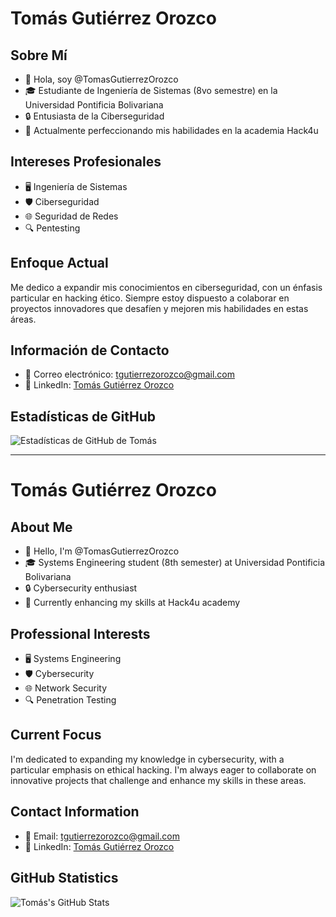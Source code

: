 # Tomás Gutiérrez Orozco

## Sobre Mí
- 👋 Hola, soy @TomasGutierrezOrozco
- 🎓 Estudiante de Ingeniería de Sistemas (8vo semestre) en la Universidad Pontificia Bolivariana
- 🔒 Entusiasta de la Ciberseguridad
- 🌱 Actualmente perfeccionando mis habilidades en la academia Hack4u

## Intereses Profesionales
- 🖥️ Ingeniería de Sistemas
- 🛡️ Ciberseguridad
- 🌐 Seguridad de Redes
- 🔍 Pentesting

## Enfoque Actual
Me dedico a expandir mis conocimientos en ciberseguridad, con un énfasis particular en hacking ético. Siempre estoy dispuesto a colaborar en proyectos innovadores que desafíen y mejoren mis habilidades en estas áreas.

## Información de Contacto
- 📧 Correo electrónico: tgutierrezorozco@gmail.com
- 🔗 LinkedIn: [Tomás Gutiérrez Orozco](https://co.linkedin.com/in/tom%C3%A1s-guti%C3%A9rrez-orozco-74ba09328)

## Estadísticas de GitHub
![Estadísticas de GitHub de Tomás](https://github-readme-stats.vercel.app/api?username=TomasGutierrezOrozco&show_icons=true&theme=radical)

---

# Tomás Gutiérrez Orozco

## About Me
- 👋 Hello, I'm @TomasGutierrezOrozco
- 🎓 Systems Engineering student (8th semester) at Universidad Pontificia Bolivariana
- 🔒 Cybersecurity enthusiast
- 🌱 Currently enhancing my skills at Hack4u academy

## Professional Interests
- 🖥️ Systems Engineering
- 🛡️ Cybersecurity
- 🌐 Network Security
- 🔍 Penetration Testing

## Current Focus
I'm dedicated to expanding my knowledge in cybersecurity, with a particular emphasis on ethical hacking. I'm always eager to collaborate on innovative projects that challenge and enhance my skills in these areas.

## Contact Information
- 📧 Email: tgutierrezorozco@gmail.com
- 🔗 LinkedIn: [Tomás Gutiérrez Orozco](https://co.linkedin.com/in/tom%C3%A1s-guti%C3%A9rrez-orozco-74ba09328)

## GitHub Statistics
![Tomás's GitHub Stats](https://github-readme-stats.vercel.app/api?username=TomasGutierrezOrozco&show_icons=true&theme=radical)


<!---
TomasGutierrezOrozco/TomasGutierrezOrozco is a ✨ special ✨ repository because its `README.md` (this file) appears on your GitHub profile.
You can click the Preview link to take a look at your changes.
--->
